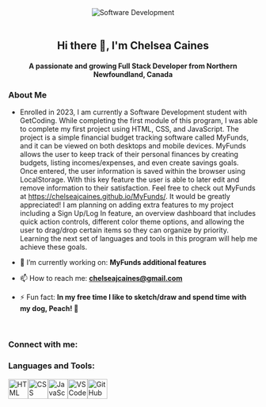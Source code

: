 <div align="center"><img src="https://github.com/chelseajcaines/chelseajcaines/assets/132682524/3efe29e1-b7a7-47d6-adef-98d115195dbe" alt="Software Development"/></div>
<br/>
<h2 align="center">Hi there 👋, I'm Chelsea Caines</h2>
<h4 align="center">A passionate and growing Full Stack Developer from Northern Newfoundland, Canada</h4>

### About Me

+ Enrolled in 2023, I am currently a Software Development student with GetCoding. While completing the first module of this program, I was able to complete my first project using HTML, CSS, and JavaScript. The project is a simple financial budget tracking software called MyFunds, and it can be viewed on both desktops and mobile devices. MyFunds allows the user to keep track of their personal finances by creating budgets, listing incomes/expenses, and even create savings goals. Once entered, the user information is saved within the browser using LocalStorage. With this key feature the user is able to later edit and remove information to their satisfaction. Feel free to check out MyFunds at https://chelseajcaines.github.io/MyFunds/. It would be greatly appreciated! I am planning on adding extra features to my project including a Sign Up/Log In feature, an overview dashboard that includes quick action controls, different color theme options, and allowing the user to drag/drop certain items so they can organize by priority. Learning the next set of languages and tools in this program will help me achieve these goals.

+ 🔭 I’m currently working on: **MyFunds additional features**

+ 📫 How to reach me: **chelseajcaines@gmail.com**

+ ⚡ Fun fact: **In my free time I like to sketch/draw and spend time with my dog, Peach! 🐶**

<br/>

### Connect with me:

<a href="https://www.linkedin.com/in/chelsea-caines/"></a>

### Languages and Tools:

<span><img src="https://github.com/chelseajcaines/chelseajcaines/assets/132682524/9a357239-57a5-4c60-a905-74491cce38bf" alt="HTML" height="40" width="40" style="max-width: 100%;"/></span><span><img src="https://github.com/chelseajcaines/chelseajcaines/assets/132682524/9d5090cd-847b-4d85-b73a-300ba08009fc" alt="CSS" height="40" width="40" style="max-width: 100%;"/></span><span><img src="https://github.com/chelseajcaines/chelseajcaines/assets/132682524/95ad9f77-5172-405c-ae1f-6d380fbcdbf9" alt="JavaScript" height="40" width="40" style="max-width: 100%;"/></span><span><img src="https://github.com/chelseajcaines/chelseajcaines/assets/132682524/6f1b0f69-435a-438a-8d4c-d3b00fa16211" alt="VSCode" height="40" width="40" style="max-width: 100%;"/></span><span><img src="https://github.com/chelseajcaines/chelseajcaines/assets/132682524/bac98814-7de9-4681-a6ea-22f35bb0b6ae" alt="GitHub" height="40" width="40" style="max-width: 100%;"/></span>

<!--
**chelseajcaines/chelseajcaines** is a ✨ _special_ ✨ repository because its `README.md` (this file) appears on your GitHub profile.

Here are some ideas to get you started:

- 🔭 I’m currently working on ...
- 🌱 I’m currently learning ...
- 👯 I’m looking to collaborate on ...
- 🤔 I’m looking for help with ...
- 💬 Ask me about ...
- 📫 How to reach me: ...
- 😄 Pronouns: ...
- ⚡ Fun fact: ...
-->
